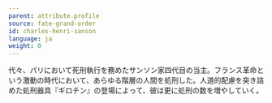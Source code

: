 ```yaml
---
parent: attribute.profile
source: fate-grand-order
id: charles-henri-sanson
language: ja
weight: 0
---
```


代々、パリにおいて死刑執行を務めたサンソン家四代目の当主。フランス革命という激動の時代において、あらゆる階層の人間を処刑した。人道的配慮を突き詰めた処刑器具『ギロチン』の登場によって、彼は更に処刑の数を増やしていく。
